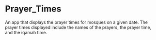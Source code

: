 # Prayer_Times
An app that displays the prayer times for mosques on a given date. The prayer times displayed include the names of the prayers, the prayer time, and the iqamah time. 
